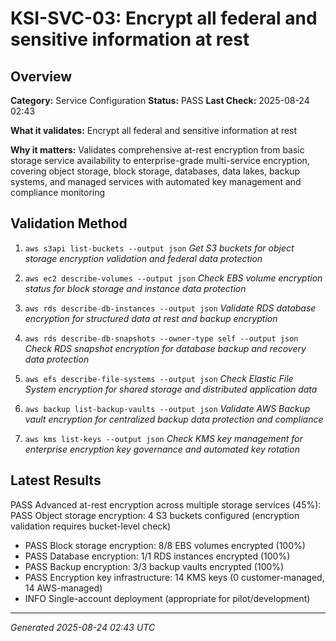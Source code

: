 # KSI-SVC-03: Encrypt all federal and sensitive information at rest

## Overview

**Category:** Service Configuration
**Status:** PASS
**Last Check:** 2025-08-24 02:43

**What it validates:** Encrypt all federal and sensitive information at rest

**Why it matters:** Validates comprehensive at-rest encryption from basic storage service availability to enterprise-grade multi-service encryption, covering object storage, block storage, databases, data lakes, backup systems, and managed services with automated key management and compliance monitoring

## Validation Method

1. `aws s3api list-buckets --output json`
   *Get S3 buckets for object storage encryption validation and federal data protection*

2. `aws ec2 describe-volumes --output json`
   *Check EBS volume encryption status for block storage and instance data protection*

3. `aws rds describe-db-instances --output json`
   *Validate RDS database encryption for structured data at rest and backup encryption*

4. `aws rds describe-db-snapshots --owner-type self --output json`
   *Check RDS snapshot encryption for database backup and recovery data protection*

5. `aws efs describe-file-systems --output json`
   *Check Elastic File System encryption for shared storage and distributed application data*

6. `aws backup list-backup-vaults --output json`
   *Validate AWS Backup vault encryption for centralized backup data protection and compliance*

7. `aws kms list-keys --output json`
   *Check KMS key management for enterprise encryption key governance and automated key rotation*

## Latest Results

PASS Advanced at-rest encryption across multiple storage services (45%): PASS Object storage encryption: 4 S3 buckets configured (encryption validation requires bucket-level check)
- PASS Block storage encryption: 8/8 EBS volumes encrypted (100%)
- PASS Database encryption: 1/1 RDS instances encrypted (100%)
- PASS Backup encryption: 3/3 backup vaults encrypted (100%)
- PASS Encryption key infrastructure: 14 KMS keys (0 customer-managed, 14 AWS-managed)
- INFO Single-account deployment (appropriate for pilot/development)

---
*Generated 2025-08-24 02:43 UTC*